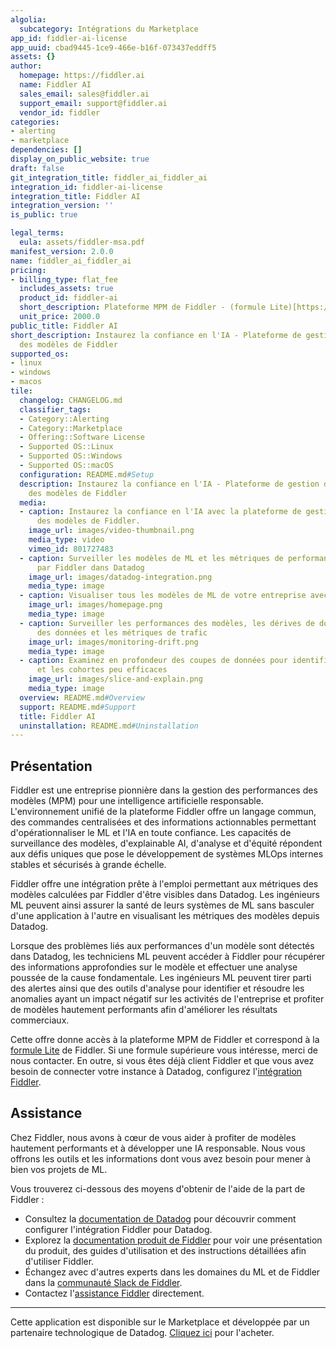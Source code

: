 ```yaml
---
algolia:
  subcategory: Intégrations du Marketplace
app_id: fiddler-ai-license
app_uuid: cbad9445-1ce9-466e-b16f-073437eddff5
assets: {}
author:
  homepage: https://fiddler.ai
  name: Fiddler AI
  sales_email: sales@fiddler.ai
  support_email: support@fiddler.ai
  vendor_id: fiddler
categories:
- alerting
- marketplace
dependencies: []
display_on_public_website: true
draft: false
git_integration_title: fiddler_ai_fiddler_ai
integration_id: fiddler-ai-license
integration_title: Fiddler AI
integration_version: ''
is_public: true

legal_terms:
  eula: assets/fiddler-msa.pdf
manifest_version: 2.0.0
name: fiddler_ai_fiddler_ai
pricing:
- billing_type: flat_fee
  includes_assets: true
  product_id: fiddler-ai
  short_description: Plateforme MPM de Fiddler - (formule Lite)[https://www.fiddler.ai/pricing]
  unit_price: 2000.0
public_title: Fiddler AI
short_description: Instaurez la confiance en l'IA - Plateforme de gestion des performances
  des modèles de Fiddler
supported_os:
- linux
- windows
- macos
tile:
  changelog: CHANGELOG.md
  classifier_tags:
  - Category::Alerting
  - Category::Marketplace
  - Offering::Software License
  - Supported OS::Linux
  - Supported OS::Windows
  - Supported OS::macOS
  configuration: README.md#Setup
  description: Instaurez la confiance en l'IA - Plateforme de gestion des performances
    des modèles de Fiddler
  media:
  - caption: Instaurez la confiance en l'IA avec la plateforme de gestion des performances
      des modèles de Fiddler.
    image_url: images/video-thumbnail.png
    media_type: video
    vimeo_id: 801727483
  - caption: Surveiller les modèles de ML et les métriques de performance clés générées
      par Fiddler dans Datadog
    image_url: images/datadog-integration.png
    media_type: image
  - caption: Visualiser tous les modèles de ML de votre entreprise avec Fiddler
    image_url: images/homepage.png
    media_type: image
  - caption: Surveiller les performances des modèles, les dérives de données, l'intégrité
      des données et les métriques de trafic
    image_url: images/monitoring-drift.png
    media_type: image
  - caption: Examinez en profondeur des coupes de données pour identifier les segments
      et les cohortes peu efficaces
    image_url: images/slice-and-explain.png
    media_type: image
  overview: README.md#Overview
  support: README.md#Support
  title: Fiddler AI
  uninstallation: README.md#Uninstallation
---
```




## Présentation
Fiddler est une entreprise pionnière dans la gestion des performances des modèles (MPM) pour une intelligence artificielle responsable. L'environnement unifié de la plateforme Fiddler offre un langage commun, des commandes centralisées et des informations actionnables permettant d'opérationnaliser le ML et l'IA en toute confiance. Les capacités de surveillance des modèles, d'explainable AI, d'analyse et d'équité répondent aux défis uniques que pose le développement de systèmes MLOps internes stables et sécurisés à grande échelle.

Fiddler offre une intégration prête à l'emploi permettant aux métriques des modèles calculées par Fiddler d'être visibles dans Datadog. Les ingénieurs ML peuvent ainsi assurer la santé de leurs systèmes de ML sans basculer d'une application à l'autre en visualisant les métriques des modèles depuis Datadog.

Lorsque des problèmes liés aux performances d'un modèle sont détectés dans Datadog, les techniciens ML peuvent accéder à Fiddler pour récupérer des informations approfondies sur le modèle et effectuer une analyse poussée de la cause fondamentale. Les ingénieurs ML peuvent tirer parti des alertes ainsi que des outils d'analyse pour identifier et résoudre les anomalies ayant un impact négatif sur les activités de l'entreprise et profiter de modèles hautement performants afin d'améliorer les résultats commerciaux.

Cette offre donne accès à la plateforme MPM de Fiddler et correspond à la [formule Lite](https://www.fiddler.ai/pricing) de Fiddler. Si une formule supérieure vous intéresse, merci de nous contacter. En outre, si vous êtes déjà client Fiddler et que vous avez besoin de connecter votre instance à Datadog, configurez l'[intégration Fiddler](/integrations/fiddler).

## Assistance

Chez Fiddler, nous avons à cœur de vous aider à profiter de modèles hautement performants et à développer une IA responsable. Nous vous offrons les outils et les informations dont vous avez besoin pour mener à bien vos projets de ML.

Vous trouverez ci-dessous des moyens d'obtenir de l'aide de la part de Fiddler :

* Consultez la [documentation de Datadog](/integrations/fiddler/) pour découvrir comment configurer l'intégration Fiddler pour Datadog.
* Explorez la [documentation produit de Fiddler](https://docs.fiddler.ai/docs) pour voir une présentation du produit, des guides d'utilisation et des instructions détaillées afin d'utiliser Fiddler.
* Échangez avec d'autres experts dans les domaines du ML et de Fiddler dans la [communauté Slack de Fiddler](http://fiddler-community.slack.com).
* Contactez l'[assistance Fiddler](https://fiddlerlabs.zendesk.com/hc/en-us) directement.

---
Cette application est disponible sur le Marketplace et développée par un partenaire technologique de Datadog. <a href="https://app.datadoghq.com/marketplace/app/fiddler-ai-license" target="_blank">Cliquez ici</a> pour l'acheter.
